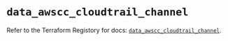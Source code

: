 # `data_awscc_cloudtrail_channel`

Refer to the Terraform Registory for docs: [`data_awscc_cloudtrail_channel`](https://registry.terraform.io/providers/hashicorp/awscc/0.70.0/docs/data-sources/cloudtrail_channel).
